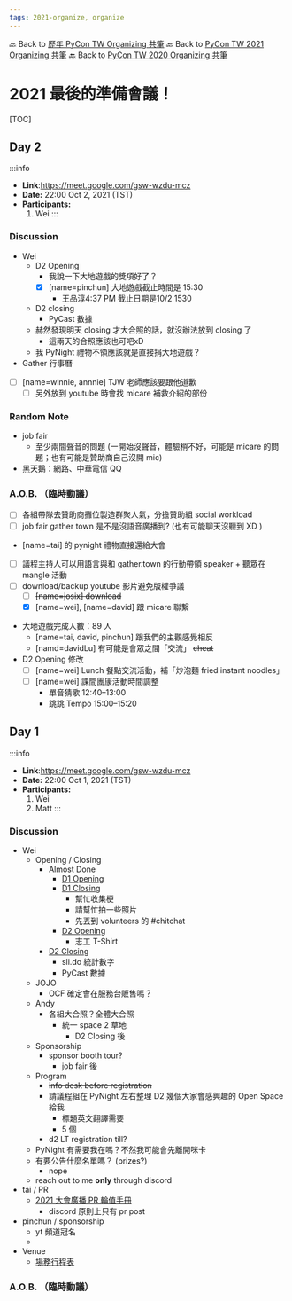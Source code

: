 ```yaml
---
tags: 2021-organize, organize
---
```


🔙 Back to [歷年 PyCon TW Organizing 共筆](/ryPr7SFyP/%2FHM5mHCFKQCu7-W5ea8ITcw%3Fview)
🔙 Back to [PyCon TW 2021 Organizing 共筆](/Wb9vQrfJQk-5tPoPR23hwA)
🔙 Back to [PyCon TW 2020 Organizing 共筆](/5u84SOprTUeQYBR57TH49w)

# 2021 最後的準備會議！

[TOC]

## Day 2
:::info
- **Link**:https://meet.google.com/gsw-wzdu-mcz
- **Date:** 22:00 Oct 2, 2021 (TST)
- **Participants:**
    1. Wei
:::

### Discussion
- Wei
    - D2 Opening
        - 我說一下大地遊戲的獎項好了？
        - [x] [name=pinchun] 大地遊戲截止時間是 15:30
            - 王品淳4:37 PM 截止日期是10/2 1530
    - D2 closing
        - PyCast 數據
    - 赫然發現明天 closing 才大合照的話，就沒辦法放到 closing 了
        - 這兩天的合照應該也可吧xD
    - 我 PyNight 禮物不領應該就是直接捐大地遊戲？
- Gather 行事曆
- [ ] [name=winnie, annnie] TJW 老師應該要跟他道歉
    - [ ] 另外放到 youtube 時會找 micare 補救介紹的部份

### Random Note
- job fair
    - 至少兩間聲音的問題 (一開始沒聲音，體驗稍不好，可能是 micare 的問題；也有可能是贊助商自己沒開 mic)
- 黑天鵝：網路、中華電信 QQ


### A.O.B. （臨時動議）
- [ ] 各組帶隊去贊助商攤位製造群聚人氣，分擔贊助組 social workload
- [ ] job fair gather town 是不是沒語音廣播到? (也有可能聊天沒聽到 XD )
- [name=tai] 的 pynight 禮物直接還給大會
- [ ] 議程主持人可以用語言與和 gather.town 的行動帶領 speaker + 聽眾在 mangle 活動
- [ ] download/backup youtube 影片避免版權爭議
    - [ ] ~~[name=josix] download~~
    - [x] [name=wei], [name=david] 跟 micare 聯繫
- 大地遊戲完成人數：89 人
    - [name=tai, david, pinchun] 跟我們的主觀感覺相反
    - [namd=davidLu] 有可能是會眾之間「交流」 ~~cheat~~
- D2 Opening 修改
    - [ ] [name=wei] Lunch 餐點交流活動，補「炒泡麵 fried instant noodles」
    - [ ] [name=wei] 課間團康活動時間調整
        - 單音猜歌 12:40–13:00
        - 跳跳 Tempo 15:00–15:20

## Day 1

:::info
- **Link**:https://meet.google.com/gsw-wzdu-mcz
- **Date:** 22:00 Oct 1, 2021 (TST)
- **Participants:**
    1. Wei
    2. Matt
:::

### Discussion
- Wei
    - Opening / Closing
        - Almost Done
            - [D1 Opening](https://docs.google.com/presentation/d/1VC_C6HI6nkF8esscqnwCdiooQaeEKkz7NSueeU2BjZc/edit#slide=id.p1)
            - [D1 Closing](https://docs.google.com/presentation/d/1FdpbVmbZhQhpkwtCT2T81pUwLVZT8dFdK2RXoiLQLNk/edit#slide=id.gebd315330c_0_85)
                - 幫忙收集梗
                - 請幫忙拍一些照片
                - 先丟到 volunteers 的 #chitchat
            - [D2 Opening](https://docs.google.com/presentation/d/16FZc4_zlQHqSGnqXVcxGjFdybTGnPBvZaKX8KU2kE_A/edit#slide=id.gf54ee45a6a_0_144)
                - 志工 T-Shirt
        - [D2 Closing](https://docs.google.com/presentation/d/1NvOWzCxgwC5D0NNWy-tvtbVevphl8wt42LO4ICC6oP4/edit#slide=id.gf5392565c9_0_36)
            - sli.do 統計數字
            - PyCast 數據
    - JOJO
        - OCF 確定會在服務台販售嗎？
    - Andy
        - 各組大合照？全體大合照
            - 統一 space 2 草地
                - D2 Closing 後
    - Sponsorship
        - sponsor booth tour?
            - job fair 後
    - Program
        - ~~info desk before registration~~
        - 請議程組在 PyNight 左右整理 D2 幾個大家會感興趣的 Open Space 給我
            - 標題英文翻譯需要
            - 5 個
        - d2 LT registration till?
    - PyNight 有需要我在嗎？不然我可能會先離開咪卡
    - 有要公告什麼名單嗎？ (prizes?)
        - nope
    - reach out to me **only** through discord
- tai / PR
    - [2021 大會廣播 PR 輪值手冊](/w8kq6CkrRJurwNcjtIHKwA)
        - discord 原則上只有 pr post
- pinchun / sponsorship
    - yt 頻道冠名
    - 
- Venue
    - [場務行程表](https://docs.google.com/spreadsheets/d/113eMBRqinWQ1RMoV3u122A-pPWyhvxnA_K-idQmbopk/edit?usp=sharing)

### A.O.B. （臨時動議）

